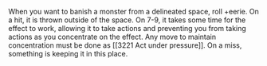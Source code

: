 When you want to banish a monster from a delineated space, roll +eerie. On a hit, it is thrown outside of the space. On 7-9, it takes some time for the effect to work, allowing it to take actions and preventing you from taking actions as you concentrate on the effect. Any move to maintain concentration must be done as [[3221 Act under pressure]]. On a miss, something is keeping it in this place.